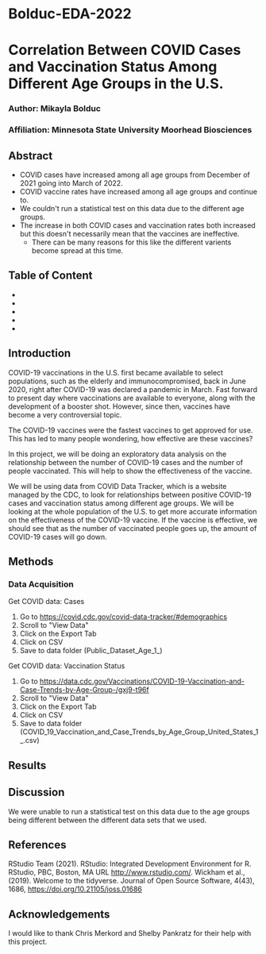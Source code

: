 # Bolduc-EDA-2022

# Correlation Between COVID Cases and Vaccination Status Among Different Age Groups in the U.S. 
### Author: Mikayla Bolduc
### Affiliation: Minnesota State University Moorhead Biosciences

## Abstract
- COVID cases have increased among all age groups from December of 2021 going into March of 2022.
- COVID vaccine rates have increased among all age groups and continue to. 
- We couldn't run a statistical test on this data due to the different age groups.
- The increase in both COVID cases and vaccination rates both increased but this doesn't necessarily mean that the vaccines are ineffective.
  - There can be many reasons for this like the different varients become spread at this time.

## Table of Content
-
-
-
-
-

## Introduction
COVID-19 vaccinations in the U.S. first became available to select populations, such as the elderly and immunocompromised, back in June 2020, right after COVID-19 was declared a pandemic in March. Fast forward to present day where vaccinations are available to everyone, along with the development of a booster shot. However, since then, vaccines have become a very controversial topic. 

The COVID-19 vaccines were the fastest vaccines to get approved for use. This has led to many people wondering, how effective are these vaccines?
  
In this project, we will be doing an exploratory data analysis on the relationship between the number of COVID-19 cases and the number of people vaccinated. This will help to show the effectiveness of the vaccine. 

We will be using data from COVID Data Tracker, which is a website managed by the CDC, to look for relationships between positive COVID-19 cases and vaccination status among different age groups. We will be looking at the whole population of the U.S. to get more accurate information on the effectiveness of the COVID-19 vaccine. If the vaccine is effective, we should see that as the number of vaccinated people goes up, the amount of COVID-19 cases will go down. 

## Methods

### Data Acquisition

Get COVID data: Cases

1.  Go to <https://covid.cdc.gov/covid-data-tracker/#demographics>
2. Scroll to "View Data"
3. Click on the Export Tab
4. Click on CSV
5.  Save to data folder (Public_Dataset_Age_1_)

Get COVID data: Vaccination Status

1. Go to https://data.cdc.gov/Vaccinations/COVID-19-Vaccination-and-Case-Trends-by-Age-Group-/gxj9-t96f
2. Scroll to "View Data"
3. Click on the Export Tab
4. Click on CSV
5.  Save to data folder (COVID_19_Vaccination_and_Case_Trends_by_Age_Group_United_States_1_.csv)


## Results



## Discussion
We were unable to run a statistical test on this data due to the age groups being different between the different data sets that we used.

## References
RStudio Team (2021). RStudio: Integrated Development Environment for R.
  RStudio, PBC, Boston, MA URL http://www.rstudio.com/.
Wickham et al., (2019). Welcome to the tidyverse. Journal of Open Source
  Software, 4(43), 1686, https://doi.org/10.21105/joss.01686

## Acknowledgements
I would like to thank Chris Merkord and Shelby Pankratz for their help with this project.
